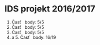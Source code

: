 # IDS projekt 2016/2017
1. Časť &nbsp; body: 5/5
2. Časť &nbsp; body: 5/5
3. Časť &nbsp; body: 5/5
4. a 5. Časť &nbsp; body: 16/19
